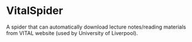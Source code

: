 # VitalSpider
A spider that can automatically download lecture notes/reading materials from VITAL website (used by University of Liverpool).

